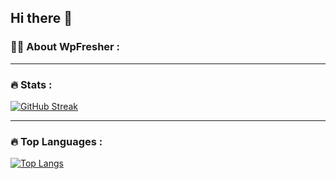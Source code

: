 ## Hi there 👋

### :woman_technologist: About WpFresher :

---
### :fire: Stats :

[![GitHub Streak](http://github-readme-streak-stats.herokuapp.com?user=kawsarahmedr&theme=dark&background=000000)](https://git.io/streak-stats)

---
### :fire: Top Languages :
[![Top Langs](https://github-readme-stats.vercel.app/api/top-langs/?username=kawsarahmedr&layout=compact&theme=vision-friendly-dark)](https://github.com/anuraghazra/github-readme-stats)
